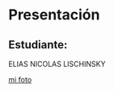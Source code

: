 # Presentación

## Estudiante: 
ELIAS NICOLAS LISCHINSKY


[mi foto](https://github.com/pdepjm/2021-kata0-prensentacion-Eliaslis/blob/master/foto.JPG)


